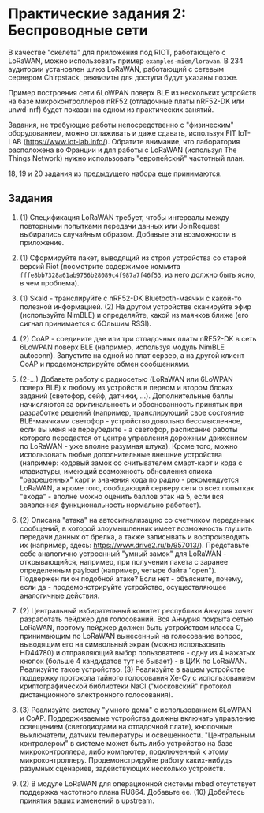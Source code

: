 # Практические задания 2: Беспроводные сети

В качестве "скелета" для приложения под RIOT, работающего с LoRaWAN, можно использовать пример `examples-miem/lorawan`. В 234 аудитории установлен шлюз LoRaWAN, работающий с сетевым сервером Chirpstack, реквизиты для доступа будут указаны позже.

Пример построения сети 6LoWPAN поверх BLE из нескольких устройств на базе микроконтроллеров nRF52 (отладочные платы nRF52-DK или unwd-nrf) будет показан на одном из практических занятий.

Задания, не требующие работы непосредственно с "физическим" оборудованием, можно отлаживать и даже сдавать, используя FIT IoT-LAB (https://www.iot-lab.info/). Обратите внимание, что лаборатория расположена во Франции и для работы с LoRaWAN (используя The Things Network) нужно использовать "европейский" частотный план.

18, 19 и 20 задания из предыдущего набора еще принимаются.

## Задания

1. (1) Спецификация LoRaWAN требует, чтобы интервалы между повторными попытками передачи данных или JoinRequest выбирались случайным образом. Добавьте эти возможности в приложение.

1. (1) Сформируйте пакет, выводящий из строя устройства со старой версий Riot (посмотрите содержимое коммита `fffe8bb7328a61ab9756b28089c4f987a7f46f53`, из него должно быть ясно, в чем проблема).

1. (1) Skald - транслируйте с nRF52-DK Bluetooth-маячки с какой-то полезной информацией. (2) На другом устройстве сканируйте эфир (используйте NimBLE) и определяйте, какой из маячков ближе (его сигнал принимается с бОльшим RSSI).

1. (2) CoAP - соедините две или три отладочных платы nRF52-DK в сеть 6LoWPAN поверх BLE (например, используя модуль NimBLE autoconn). Запустите на одной из плат сервер, а на другой клиент CoAP и продемонстрируйте обмен сообщениями.

1. (2-...) Добавьте работу с радиосетью (LoRaWAN или 6LoWPAN поверх BLE) к любому из устройств в первом и втором блоках заданий (светофор, сейф, датчики, ...). Дополнительные баллы начисляются за оригинальность и обоснованность принятых при разработке решений (например, транслирующий свое состояние BLE-маячками светофор - устройство довольно бессмысленное, если вы меня не переубедите - а светофор, расписание работы которого передается от центра управления дорожным движением по LoRaWAN - уже вполне разумная штука). Кроме того, можно использовать любые дополнительные внешние устройства (например: кодовый замок со считывателем смарт-карт и кода с клавиатуры, имеющий возможность обновления списка "разрешенных" карт и значения кода по радио - рекомендуется LoRaWAN, а кроме того, сообщающий серверу сети о всех попытках "входа" - вполне можно оценить баллов этак на 5, если вся заявленная функциональность нормально работает).

1. (2) Описана "атака" на автосигнализацию со счетчиком переданных сообщений, в которой злоумышленник имеет возможность глушить передачи данных от брелка, а также записывать и воспроизводить их (например, здесь: https://www.drive2.ru/b/957013/). Представьте себе аналогично устроенный "умный замок" для LoRaWAN - открывающийся, например, при получении пакета с заранее определенным payload (например, четыре байта "open"). Подвержен ли он подобной атаке? Если нет - объясните, почему, если да - продемонстрируйте устройство, осуществляющее аналогичные действия.

1. (2) Центральный избирательный комитет республики Анчурия хочет разработать пейджер для голосований. Вся Анчурия покрыта сетью LoRaWAN, поэтому пейджер должен быть устройством класса C, принимающим по LoRaWAN вынесенный на голосование вопрос, выводящим его на символьный экран (можно использовать HD44780) и отправляющий выбор пользователя - одну из 4 нажатых кнопок (больше 4 кандидатов тут не бывает) - в ЦИК по LoRaWAN. Реализуйте такое устройство. (3) Реализуйте в вашем устройстве поддержку протокола тайного голосования Хе-Су с использованием криптографической библиотеки NaCl ("московский" протокол дистанционного электронного голосования).

1. (3) Реализуйте систему "умного дома" с использованием 6LoWPAN и CoAP. Поддерживаемые устройства должны включать управление освещением (светодиодами на отладочной плате), кнопочные выключатели, датчики температуры и освещенности. "Центральным контролером" в системе может быть либо устройство на базе микроконтроллера, либо компьютер, подключенный к этому микроконтроллеру. Продемонстрируйте работу каких-нибудь разумных сценариев, задействующих несколько устройств.

1. (2) В модуле LoRaWAN для операционной системы mbed отсутствует поддержка частотного плана RU864. Добавьте ее. (10) Добейтесь принятия ваших изменений в upstream.